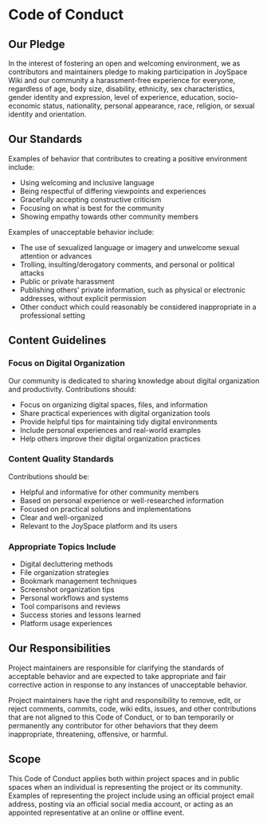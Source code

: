 # Code of Conduct

## Our Pledge

In the interest of fostering an open and welcoming environment, we as contributors and maintainers pledge to making participation in JoySpace Wiki and our community a harassment-free experience for everyone, regardless of age, body size, disability, ethnicity, sex characteristics, gender identity and expression, level of experience, education, socio-economic status, nationality, personal appearance, race, religion, or sexual identity and orientation.

## Our Standards

Examples of behavior that contributes to creating a positive environment include:

* Using welcoming and inclusive language
* Being respectful of differing viewpoints and experiences
* Gracefully accepting constructive criticism
* Focusing on what is best for the community
* Showing empathy towards other community members

Examples of unacceptable behavior include:

* The use of sexualized language or imagery and unwelcome sexual attention or advances
* Trolling, insulting/derogatory comments, and personal or political attacks
* Public or private harassment
* Publishing others' private information, such as physical or electronic addresses, without explicit permission
* Other conduct which could reasonably be considered inappropriate in a professional setting

## Content Guidelines

### Focus on Digital Organization

Our community is dedicated to sharing knowledge about digital organization and productivity. Contributions should:

* Focus on organizing digital spaces, files, and information
* Share practical experiences with digital organization tools
* Provide helpful tips for maintaining tidy digital environments
* Include personal experiences and real-world examples
* Help others improve their digital organization practices

### Content Quality Standards

Contributions should be:

* Helpful and informative for other community members
* Based on personal experience or well-researched information
* Focused on practical solutions and implementations
* Clear and well-organized
* Relevant to the JoySpace platform and its users

### Appropriate Topics Include

* Digital decluttering methods
* File organization strategies
* Bookmark management techniques
* Screenshot organization tips
* Personal workflows and systems
* Tool comparisons and reviews
* Success stories and lessons learned
* Platform usage experiences

## Our Responsibilities

Project maintainers are responsible for clarifying the standards of acceptable behavior and are expected to take appropriate and fair corrective action in response to any instances of unacceptable behavior.

Project maintainers have the right and responsibility to remove, edit, or reject comments, commits, code, wiki edits, issues, and other contributions that are not aligned to this Code of Conduct, or to ban temporarily or permanently any contributor for other behaviors that they deem inappropriate, threatening, offensive, or harmful.

## Scope

This Code of Conduct applies both within project spaces and in public spaces when an individual is representing the project or its community. Examples of representing the project include using an official project email address, posting via an official social media account, or acting as an appointed representative at an online or offline event.
